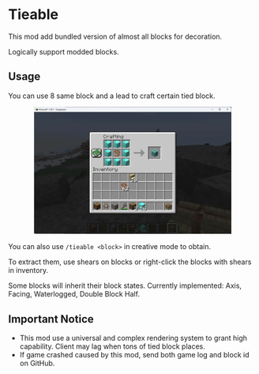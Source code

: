 # Tieable

This mod add bundled version of almost all blocks for decoration.

Logically support modded blocks.

## Usage

You can use 8 same block and a lead to craft certain tied block.

<div align=center><img src="https://raw.githubusercontent.com/CodeOfArdonia/Tieable/refs/heads/master/img/1.webp" style="width:400px;text-align:center;" alt=""></img></div>

You can also use `/tieable <block>` in creative mode to obtain.

To extract them, use shears on blocks or right-click the blocks with shears in inventory.

Some blocks will inherit their block states. Currently implemented: Axis, Facing, Waterlogged, Double Block Half.

## Important Notice

- This mod use a universal and complex rendering system to grant high capability. Client may lag when tons of tied block
  places.
- If game crashed caused by this mod, send both game log and block id on GitHub.